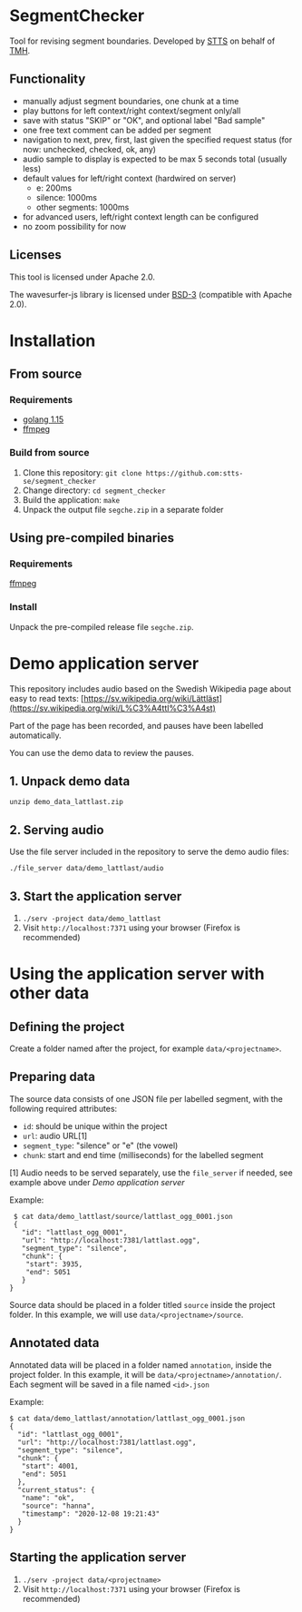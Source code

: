 
# SegmentChecker

Tool for revising segment boundaries. Developed by [STTS](https://stts.se) on behalf of [TMH](https://www.speech.kth.se).

## Functionality

* manually adjust segment boundaries, one chunk at a time
* play buttons for left context/right context/segment only/all
* save with status "SKIP" or "OK", and optional label "Bad sample"
* one free text comment can be added per segment
* navigation to next, prev, first, last given the specified request status (for now: unchecked, checked, ok, any)
* audio sample to display is expected to be max 5 seconds total (usually less)
* default values for left/right context (hardwired on server)
  - e: 200ms
  - silence: 1000ms
  - other segments: 1000ms
* for advanced users, left/right context length can be configured
* no zoom possibility for now

## Licenses

This tool is licensed under Apache 2.0.

The wavesurfer-js library is licensed under [BSD-3](https://opensource.org/licenses/BSD-3-Clause) (compatible with Apache 2.0).



# Installation

## From source

### Requirements

* [golang 1.15](https://golang.org/dl/)
* [ffmpeg](https://ffmpeg.org/)

### Build from source

1. Clone this repository: `git clone https://github.com:stts-se/segment_checker`
2. Change directory: `cd segment_checker`
3. Build the application: `make`
4. Unpack the output file `segche.zip` in a separate folder

## Using pre-compiled binaries

### Requirements

[ffmpeg](https://ffmpeg.org/)

### Install

Unpack the pre-compiled release file `segche.zip`.


# Demo application server

This repository includes audio based on the Swedish Wikipedia page about easy to read texts: [https://sv.wikipedia.org/wiki/Lättläst](https://sv.wikipedia.org/wiki/L%C3%A4ttl%C3%A4st)

Part of the page has been recorded, and pauses have been labelled automatically.

You can use the demo data to review the pauses.

## 1. Unpack demo data

`unzip demo_data_lattlast.zip`

## 2. Serving audio

Use the file server included in the repository to serve the demo audio files:

`./file_server data/demo_lattlast/audio`

## 3. Start the application server

1. `./serv -project data/demo_lattlast`
2. Visit `http://localhost:7371` using your browser (Firefox is recommended)


# Using the application server with other data

## Defining the project

Create a folder named after the project, for example `data/<projectname>`.

## Preparing data

The source data consists of one JSON file per labelled segment, with the following required attributes:

* `id`: should be unique within the project
* `url`: audio URL[1]
* `segment_type`: "silence" or "e" (the vowel)
* `chunk`: start and end time (milliseconds) for the labelled segment

[1] Audio needs to be served separately, use the `file_server` if needed, see example above under _Demo application server_


Example:
    
     $ cat data/demo_lattlast/source/lattlast_ogg_0001.json
     {
       "id": "lattlast_ogg_0001",
       "url": "http://localhost:7381/lattlast.ogg",
       "segment_type": "silence",
       "chunk": {
        "start": 3935,
        "end": 5051
       }
    }


Source data should be placed in a folder titled `source` inside the project folder. In this example, we will use `data/<projectname>/source`.


## Annotated data

Annotated data will be placed in a folder named `annotation`, inside the project folder. In this example, it will be `data/<projectname>/annotation/`. Each segment will be saved in a file named `<id>.json`

Example:

    $ cat data/demo_lattlast/annotation/lattlast_ogg_0001.json
    {
      "id": "lattlast_ogg_0001",
      "url": "http://localhost:7381/lattlast.ogg",
      "segment_type": "silence",
      "chunk": {
       "start": 4001,
       "end": 5051
      },
      "current_status": {
       "name": "ok",
       "source": "hanna",
       "timestamp": "2020-12-08 19:21:43"
      }
    }


## Starting the application server

1. `./serv -project data/<projectname>`
2. Visit `http://localhost:7371` using your browser (Firefox is recommended)

